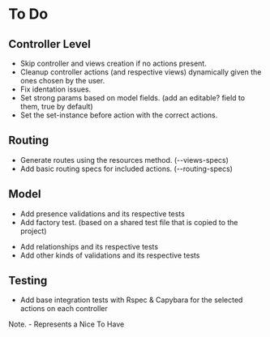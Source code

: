 # To Do

## Controller Level
* Skip controller and views creation if no actions present.
* Cleanup controller actions (and respective views) dynamically given the ones chosen by the user.
* Fix identation issues.
* Set strong params based on model fields. (add an editable? field to them, true by default)
* Set the set-instance before action with the correct actions.

## Routing
* Generate routes using the resources method. (--views-specs)
* Add basic routing specs for included actions. (--routing-specs)

## Model
* Add presence validations and its respective tests
* Add factory test. (based on a shared test file that is copied to the project)
- Add relationships and its respective tests
- Add other kinds of validations and its respective tests

## Testing
* Add base integration tests with Rspec & Capybara for the selected actions on each controller

Note. - Represents a Nice To Have
